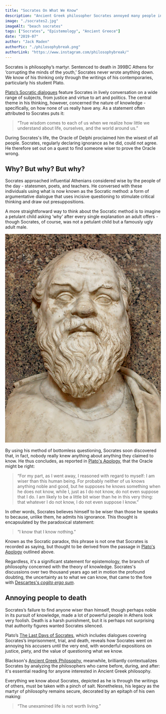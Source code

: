 ```yaml
---
title: "Socrates On What We Know"
description: "Ancient Greek philosopher Socrates annoyed many people in his day by questioning their knowledge. This brief introduction to his thinking outlines how asking ‘why’ led to his death."
image: "./socrates2.jpg"
imageAlt: "beach socrates"
tags: ["Socrates", "Epistemology", "Ancient Greece"]
date: "2019-07"
author: "Jack Maden"
authorPic: "./philosophybreak.png"
authorLink: "https://www.instagram.com/philosophybreak/"
---
```


<span class="big-letter">S</span>ocrates is philosophy’s martyr. Sentenced to death in 399BC Athens for ‘corrupting the minds of the youth,’ Socrates never wrote anything down. We know of his thinking only through the writings of his contemporaries, particularly his student Plato. ⁣

[Plato’s Socratic dialogues](https://www.amazon.com/gp/search?ie=UTF8&tag=philosophybre-20&linkCode=ur2&linkId=d76afcbb3930456671a7e40bb4bf0372&camp=1789&creative=9325&index=books&keywords=plato) feature Socrates in lively conversation on a wide range of subjects, from justice and virtue to art and politics. The central theme in his thinking, however, concerned the nature of knowledge - specifically, on how none of us really have any. As a statement often attributed to Socrates puts it:

>“True wisdom comes to each of us when we realize how little we understand about life, ourselves, and the world around us.”⁣

During Socrates's life, the Oracle of Delphi proclaimed him the wisest of all people. Socrates, regularly declaring ignorance as he did, could not agree. He therefore set out on a quest to find someone wiser to prove the Oracle wrong.

## Why? But why? But why?

<span class="big-letter">S</span>ocrates approached influential Athenians considered wise by the people of the day - statesmen, poets, and teachers. He conversed with these individuals using what is now known as the Socratic method: a form of argumentative dialogue that uses incisive questioning to stimulate critical thinking and draw out presuppositions. 

A more straightforward way to think about the Socratic method is to imagine a petulant child asking ‘why’ after every single explanation an adult offers - though Socrates, of course, was not a petulant child but a famously ugly adult male.

![socrates](./socrates.jpg "Imagine this man endlessly berating every claim you make.")

By using his method of bottomless questioning, Socrates soon discovered that, in fact, nobody really knew anything about anything they claimed to know. He thus concludes, as reported in [Plato's Apology](https://www.amazon.com/gp/product/0140449280/ref=as_li_tl?ie=UTF8&camp=1789&creative=9325&creativeASIN=0140449280&linkCode=as2&tag=philosophybre-20&linkId=816a23479cf93ae4636655c4aa3e6863), that the Oracle might be right:⁣

>“For my part, as I went away, I reasoned with regard to myself: I am wiser than this human being. For probably neither of us knows anything noble and good, but he supposes he knows something when he does not know, while I, just as I do not know, do not even suppose that I do. I am likely to be a little bit wiser than he in this very thing: that whatever I do not know, I do not even suppose I know.”⁣

In other words, Socrates believes himself to be wiser than those he speaks to because, unlike them, he admits his ignorance. This thought is encapsulated by the paradoxical statement:

>“I know that I know nothing.”⁣

Known as the Socratic paradox, this phrase is not one that Socrates is recorded as saying, but thought to be derived from the passage in [Plato's Apology](https://www.amazon.com/gp/product/0140449280/ref=as_li_tl?ie=UTF8&camp=1789&creative=9325&creativeASIN=0140449280&linkCode=as2&tag=philosophybre-20&linkId=816a23479cf93ae4636655c4aa3e6863) outlined above. 

Regardless, it's a significant statement for epistemology, the branch of philosophy concerned with the theory of knowledge. Socrates's discussions over two thousand years ago set in motion the profound doubting, the uncertainty as to what we can know, that came to the fore with [Descartes's _cogito ergo sum_](/articles/hallucinating-with-descartes). 

## Annoying people to death

<span class="big-letter">S</span>ocrates’s failure to find anyone wiser than himself, though perhaps noble in its pursuit of knowledge, made a lot of powerful people in Athens look very foolish. Death is a harsh punishment, but it is perhaps not surprising that authority figures wanted Socrates silenced.

Plato’s [The Last Days of Socrates](https://www.amazon.com/gp/product/0140449280/ref=as_li_tl?ie=UTF8&camp=1789&creative=9325&creativeASIN=0140449280&linkCode=as2&tag=philosophybre-20&linkId=816a23479cf93ae4636655c4aa3e6863), which includes dialogues covering Socrates’s imprisonment, trial, and death, reveals how Socrates went on annoying his accusers until the very end, with wonderful expositions on justice, piety, and the value of questioning what we know. 

Blackson's [Ancient Greek Philosophy](https://www.amazon.com/gp/product/1444335731/ref=as_li_tl?ie=UTF8&camp=1789&creative=9325&creativeASIN=1444335731&linkCode=as2&tag=philosophybre-20&linkId=f4805b14f023c0d6963bc982b21c14ce), meanwhile, brilliantly contextualizes Socrates by analyzing the philosophers who came before, during, and after: it's essential reading for anyone interested in Ancient Greek philosophy.

Everything we know about Socrates, depicted as he is through the writings of others, must be taken with a pinch of salt. Nonetheless, his legacy as the martyr of philosophy remains secure, decorated by an epitaph of his own making: 

>“The unexamined life is not worth living.” ⁣